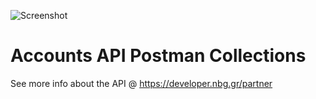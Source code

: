 ![Screenshot](https://developer.nbg.gr/api.gateway/publicportal/sites/default/files/2018-11/black_logo.jpg) 

# Accounts API Postman Collections

See more info about the API @ https://developer.nbg.gr/partner

